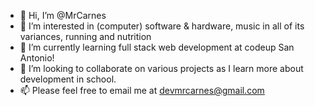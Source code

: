 - 👋 Hi, I’m @MrCarnes
- 👀 I’m interested in (computer) software & hardware, music in all of its variances, running and nutrition
- 🌱 I’m currently learning full stack web development at codeup San Antonio!
- 💞️ I’m looking to collaborate on various projects as I learn more about development in school.
- 📫 Please feel free to email me at devmrcarnes@gmail.com

<!---
MrCarnes/MrCarnes is a ✨ special ✨ repository because its `README.md` (this file) appears on your GitHub profile.
You can click the Preview link to take a look at your changes.
--->
